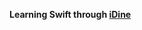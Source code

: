<b>Learning Swift through <a href="https://www.hackingwithswift.com/quick-start/swiftui/">iDine</a></b>
